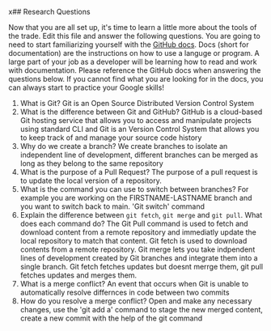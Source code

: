 x## Research Questions 

Now that you are all set up, it's time to learn a little more about the tools of the trade. Edit this file and answer the following questions. You are going to need to start familiarizing yourself with the [GitHub docs](https://docs.github.com/en). Docs (short for documentation) are the instructions on how to use a languge or program. A large part of your job as a developer will be learning how to read and work with documentation. Please reference the GitHub docs when answering the questions below. If you cannot find what you are looking for in the docs, you can always start to practice your Google skills!

1. What is Git? 
Git is an Open Source Distributed Version Control System
2. What is the difference between Git and GitHub? 
GitHub is a cloud-based Git hosting service that allows you to access and manipulate projects using standard CLI and Git is an Version Control System that allows you to keep track of and manage your source code history
3. Why do we create a branch?
We create branches to isolate an independent line of development, different branches can be merged as long as they belong to the same repository
4. What is the purpose of a Pull Request?
The purpose of a pull request is to update the local version of a repository.
5. What is the command you can use to switch between branches? For example you are working on the FIRSTNAME-LASTNAME branch and you want to switch back to main.
'Git switch' command
6. Explain the difference between `git fetch`, `git merge` and `git pull`. What does each command do?
The Git Pull command is used to fetch and download content from a remote repository and immediatly update the local repository to match that content. Git fetch is used to download contents from a remote repository. Git merge lets you take indpendent lines of development created by Git branches and integrate them into a single branch.
Git fetch fetches updates but doesnt merrge them, git pull fetches updates and merges them.
7. What is a merge conflict?
An event that occurs when Git is unable to automatically resolve differnces in code between two commits
8. How do you resolve a merge conflict?
Open and make any necessary changes, use the 'git add a' command to stage the new merged content, create a new commit with the help of the git command
